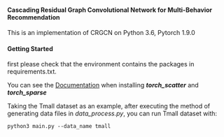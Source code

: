 #### Cascading Residual Graph Convolutional Network for Multi-Behavior Recommendation



This is an implementation of CRGCN on Python 3.6, Pytorch 1.9.0



#### Getting Started

first please check that the environment contains the packages in requirements.txt.

You can see the [Documentation](https://github.com/rusty1s/pytorch_scatter) when installing _**torch_scatter**_ and _**torch_sparse**_ 


Taking the Tmall dataset as an example, after executing the method of generating data files in *data_process.py*, you can run Tmall dataset with:

`python3 main.py --data_name tmall`

